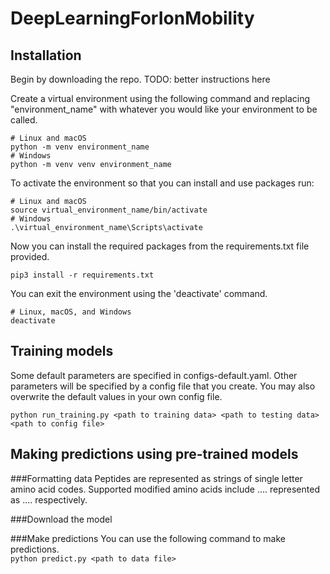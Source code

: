 # DeepLearningForIonMobility

## Installation
Begin by downloading the repo. TODO: better instructions here  

Create a virtual environment using the following command and replacing 
"environment_name" with whatever you would like your environment to be called. 
```
# Linux and macOS
python -m venv environment_name  
# Windows
python -m venv venv environment_name
``` 

To activate the environment so that you can install and use packages run:
```
# Linux and macOS
source virtual_environment_name/bin/activate
# Windows
.\virtual_environment_name\Scripts\activate
```

Now you can install the required packages from the requirements.txt file 
provided.
```
pip3 install -r requirements.txt
```

You can exit the environment using the 'deactivate' command.
```
# Linux, macOS, and Windows
deactivate
```

## Training models
Some default parameters are specified in configs-default.yaml. Other parameters
will be specified by a config file that you create. You may also overwrite the 
default values in your own config file.
```
python run_training.py <path to training data> <path to testing data> <path to config file>
```


## Making predictions using pre-trained models
###Formatting data
Peptides are represented as strings of single letter amino acid codes. 
Supported modified amino acids include .... represented as .... respectively.

###Download the model 


###Make predictions 
You can use the following command to make predictions.  
```python predict.py <path to data file>```
